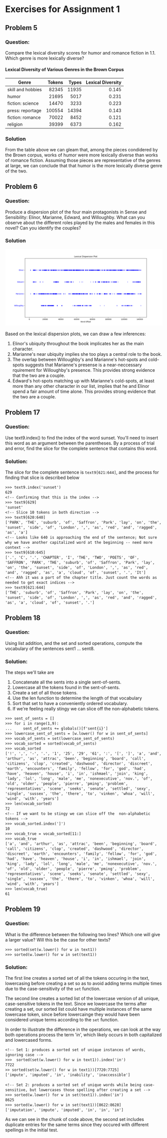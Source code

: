 # Exercises for Assignment 1


## Problem 5

### Question: 
Compare the lexical diversity scores for humor and romance fiction in 1.1. Which genre is more lexically diverse?
#### Lexical Diversity of Various Genres in the Brown Corpus
| Genre             | Tokens | Types  | Lexical Diversity  |
| ----------------- | ------:| ------:| ------------------:|
| skill and hobbies | 82345  | 11935  | 0.145              |
| humor             | 21695  | 5017   | 0.231              |
| fiction: science  | 14470  | 3233   | 0.223              |
| press: reportage  | 100554 | 14394  | 0.143              |
| fiction: romance  | 70022  | 8452   | 0.121              |
| religion          | 39399  | 6373   | 0.162              	

### Solution
From the table above we can gleam that, among the pieces  condidered by the Brown corpus, works of humor were more lexically diverse than works of romance fiction. Assuming those pieces are representative of the genres at large, we can conclude that that humor is the more lexically diverse genre of the two. 


## Problem 6

### Question: 
Produce a dispersion plot of the four main protagonists in Sense and Sensibility: Elinor, Marianne, Edward, and Willoughby. What can you observe about the 
different roles played by the males and females in this novel? Can you identify the couples?

### Solution
![Lexical dispersion plot for Sense and Sensibility characters](./sense-and-sensibility-character-lex-dispersion-plot.png "Lexical dispersion plot for Sense and Sensibility characters")

Based on the lexical dispersion plots, we can draw a few inferences: 
1. Elinor's ubiquity throughout the book implicates her as the main character.
2. Marianne's near ubiquity implies she too plays a central role to the book. 
3. The overlap between Willoughby's and Marianne's hot-spots and cold-spots suggests that Marianne's presense is a near-neccessary rquirement for Willoughby's presence. This provides strong evidence that the two are a couple. 
4. Edward's hot-spots matching up with Marianne's cold-spots,  at least more than any other character in our list, implies that he and Elinor spend a fair amount of time alone. This provides strong evidence that the two are a couple.   


## Problem 17
 
### Question:
Use text9.index() to find the index of the word sunset. You'll need to insert this word as an argument between the parentheses. By a process of trial and error, 
find the slice for the complete sentence that contains this word.

### Solution:
The slice for the complete sentence is `text9[621:644]`, and the process for finding that slice is described below
```
>>> text9.index('sunset')
629
<!-- Confirming that this is the index -->
>>> text9[629]
'sunset'
<!-- Slice 10 tokens in both direction -->
>>> text9[620:640]
['PARK', 'THE', 'suburb', 'of', 'Saffron', 'Park', 'lay', 'on', 'the', 'sunset', 'side', 'of', 'London', ',', 'as', 'red', 'and', 'ragged', 'as', 'a']
<!-- Looks like 640 is approaching the end of the sentence; Not sure why we have another capitalized word at the beginning -- need more context -->
>>> text9[610:645]
['.', 'C', '.', 'CHAPTER', 'I', 'THE', 'TWO', 'POETS', 'OF', 'SAFFRON', 'PARK', 'THE', 'suburb', 'of', 'Saffron', 'Park', 'lay', 'on', 'the', 'sunset', 'side', 'of', 'London', ',', 'as', 'red', 'and', 'ragged', 'as', 'a', 'cloud', 'of', 'sunset', '.', 'It']
<!-- Ahh it was a part of the chapter title. Just count the words as needed to get exact indices -->
>>> text9[621:644]
['THE', 'suburb', 'of', 'Saffron', 'Park', 'lay', 'on', 'the', 'sunset', 'side', 'of', 'London', ',', 'as', 'red', 'and', 'ragged', 'as', 'a', 'cloud', 'of', 'sunset', '.']
```


## Problem 18

### Question:  
Using list addition, and the set and sorted operations, compute the vocabulary of the sentences sent1 ... sent8.

### Solution:
The steps we'll take are

1. Concatenate all the sents into a single sent-of-sents.
2. Lowercase all the tokens found in the sent-of-sents.
3. Create a set of all those tokens.
4. Use the len function to determine the length of that vocabulary
5. Sort that set to have a conveniently ordered vocabulary.
6. If we're feeling really stingy we can slice off the non-alphabetic tokens.

```
>>> sent_of_sents = []
>>> for i in range(1,9):
...     sent_of_sents += globals()[f'sent{i}']
>>> lowercase_sent_of_sents = [w.lower() for w in sent_of_sents]
>>> vocab_of_sents = set(lowercase_sent_of_sents)
>>> vocab_sorted = sorted(vocab_of_sents)
>>> vocab_sorted
['!', ',', '-', '.', '1', '25', '29', '61', ':', '[', ']', 'a', 'and', 'arthur', 'as', 'attrac', 'been', 'beginning', 'board', 'call', 'citizens', 'clop', 'created', 'dashwood', 'director', 'discreet', 'earth', 'encounters', 'family', 'fellow', 'for', 'god', 'had', 'have', 'heaven', 'house', 'i', 'in', 'ishmael', 'join', 'king', 'lady', 'lol', 'long', 'male', 'me', 'nonexecutive', 'nov.', 'of', 'old', 'older', 'people', 'pierre', 'pming', 'problem', 'representatives', 'scene', 'seeks', 'senate', 'settled', 'sexy', 'single', 'sussex', 'the', 'there', 'to', 'vinken', 'whoa', 'will', 'wind', 'with', 'years']
>>> len(vocab_sorted)
72
<!-- If we want to be stingy we can slice off the  non-alphabetic tokens -->
>>> vocab_sorted.index(']')
10
>>> vocab_true = vocab_sorted[11:]
>>> vocab_true 
['a', 'and', 'arthur', 'as', 'attrac', 'been', 'beginning', 'board', 'call', 'citizens', 'clop', 'created', 'dashwood', 'director', 'discreet', 'earth', 'encounters', 'family', 'fellow', 'for', 'god', 'had', 'have', 'heaven', 'house', 'i', 'in', 'ishmael', 'join', 'king', 'lady', 'lol', 'long', 'male', 'me', 'nonexecutive', 'nov.', 'of', 'old', 'older', 'people', 'pierre', 'pming', 'problem', 'representatives', 'scene', 'seeks', 'senate', 'settled', 'sexy', 'single', 'sussex', 'the', 'there', 'to', 'vinken', 'whoa', 'will', 'wind', 'with', 'years']
>>> len(vocab_true)
61
```


## Problem 19

### Question: 
What is the difference between the following two lines? Which one will give a larger value? Will this be the case for other texts?
```
>>> sorted(set(w.lower() for w in text1)) 
>>> sorted(w.lower() for w in set(text1))
```

### Solution: 
The first line creates a sorted set of all the tokens occuring in the text, lowercasing before creating a set so as to avoid adding terms multiple times due to the case-sensitivity of the `set` function. 

The second line creates a sorted list of the lowercase version of all unique, case-sensitive tokens in the text. Since we lowercase the terms after creating a set, our sorted list could have multiple instances of the same lowercase token, since before lowercainge they would have been considered unique terms according to the `set` function.

In order to illustrate the difference in the operations, we can look at the way both operations process the term 'in', which likely occurs in both capitalized and lowercased forms.
```
<!-- Set 1: produces a sorted set of unique instances of words, ignoring case -->
>>>  sorted(set(w.lower() for w in text1)).index('in')
7722
>> sorted(set(w.lower() for w in text1))[7720:7725]
['impute', 'imputed', 'in', 'inability', 'inaccessible']

<!-- Set 2: produces a sorted set of unique words while being case-sensitive, but lowercases those spelling after creating a set -->
>>> sorted(w.lower() for w in set(text1)).index('in')
8625
>>> sorted(w.lower() for w in set(text1))[8622:8628]
['imputation', 'impute', 'imputed', 'in', 'in', 'in']
```

As we can see in the chunk of code above, the second set includes duplicate entries for the same terms since they occured with different spellings in the initial test. 